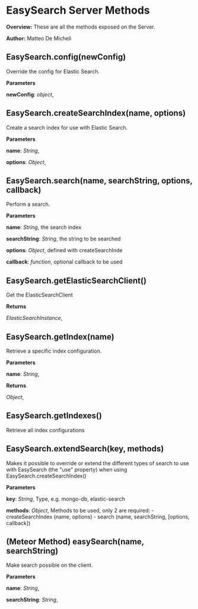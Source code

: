 EasySearch Server Methods
=========================

**Overview:** These are all the methods exposed on the Server.

**Author:** Matteo De Micheli

EasySearch.config(newConfig)
-----------------
Override the config for Elastic Search.

**Parameters**

**newConfig**:  *object*,  


EasySearch.createSearchIndex(name, options)
--------------------------------
Create a search index for use with Elastic Search.

**Parameters**

**name**:  *String*,  


**options**:  *Object*,  


EasySearch.search(name, searchString, options, callback)
---------------------------------------------
Perform a search.

**Parameters**

**name**:  *String*,  the search index

**searchString**:  *String*,  the string to be searched

**options**:  *Object*,  defined with createSearchInde

**callback**:  *function*,  optional callback to be used

EasySearch.getElasticSearchClient()
------------------------
Get the ElasticSearchClient

**Returns**

*ElasticSearchInstance*,  


EasySearch.getIndex(name)
--------------
Retrieve a specific index configuration.

**Parameters**

**name**:  *String*,  


**Returns**

*Object*,  


EasySearch.getIndexes()
------------
Retrieve all index configurations

EasySearch.extendSearch(key, methods)
--------------------------
Makes it possible to override or extend the different
types of search to use with EasySearch (the "use" property)
when using EasySearch.createSearchIndex()

**Parameters**

**key**:  *String*,  Type, e.g. mongo-db, elastic-search

**methods**:  *Object*,  Methods to be used, only 2 are required:
                         - createSearchIndex (name, options)
                         - search (name, searchString, [options, callback])

(Meteor Method) easySearch(name, searchString)
------------------------------
Make search possible on the client.

**Parameters**

**name**:  *String*,  


**searchString**:  *String*,  


